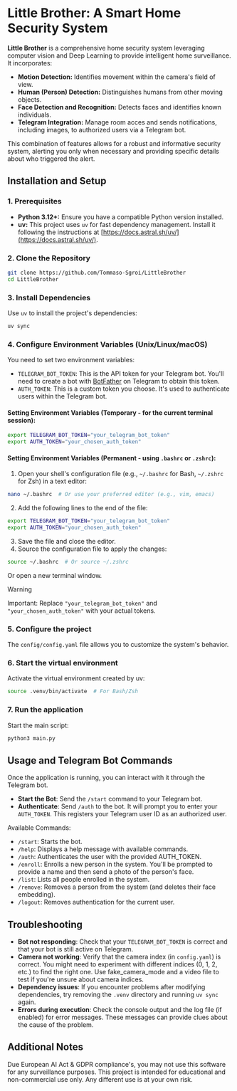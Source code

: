 # Little Brother: A Smart Home Security System

**Little Brother** is a comprehensive home security system leveraging computer vision and Deep Learning to provide intelligent home surveillance. It incorporates:

*   **Motion Detection:** Identifies movement within the camera's field of view.
*   **Human (Person) Detection:**  Distinguishes humans from other moving objects.
*   **Face Detection and Recognition:**  Detects faces and identifies known individuals.
*   **Telegram Integration:** Manage room acces and sends notifications, including images, to authorized users via a Telegram bot.

This combination of features allows for a robust and informative security system, alerting you only when necessary and providing specific details about who triggered the alert.

## Installation and Setup

### 1. Prerequisites

*   **Python 3.12+:**  Ensure you have a compatible Python version installed.
*   **uv:**  This project uses `uv` for fast dependency management.  Install it following the instructions at [https://docs.astral.sh/uv/](https://docs.astral.sh/uv/).

### 2. Clone the Repository

```bash
git clone https://github.com/Tommaso-Sgroi/LittleBrother
cd LittleBrother
```

### 3. Install Dependencies
Use `uv` to install the project's dependencies:

```bash
uv sync
```

### 4. Configure Environment Variables (Unix/Linux/macOS)
You need to set two environment variables:

* `TELEGRAM_BOT_TOKEN`: This is the API token for your Telegram bot. You'll need to create a bot with [BotFather](https://t.me/botfather) on Telegram to obtain this token.
* `AUTH_TOKEN`: This is a custom token you choose. It's used to authenticate users within the Telegram bot.

#### Setting Environment Variables (Temporary - for the current terminal session):

```bash
export TELEGRAM_BOT_TOKEN="your_telegram_bot_token"
export AUTH_TOKEN="your_chosen_auth_token"
```

#### Setting Environment Variables (Permanent - using `.bashrc` or `.zshrc`):

1. Open your shell's configuration file (e.g., `~/.bashrc` for Bash, `~/.zshrc` for Zsh) in a text editor:

```bash
nano ~/.bashrc  # Or use your preferred editor (e.g., vim, emacs)
```

2. Add the following lines to the end of the file:

```bash
export TELEGRAM_BOT_TOKEN="your_telegram_bot_token"
export AUTH_TOKEN="your_chosen_auth_token"
```

3. Save the file and close the editor.
4. Source the configuration file to apply the changes:

```bash
source ~/.bashrc  # Or source ~/.zshrc
```

Or open a new terminal window.

> [!WARNING]  
> Important: Replace `"your_telegram_bot_token"` and `"your_chosen_auth_token"` with your actual tokens.

### 5. Configure the project
The `config/config.yaml` file allows you to customize the system's behavior.

### 6. Start the virtual environment
Activate the virtual environment created by uv:

```bash
source .venv/bin/activate  # For Bash/Zsh
```

### 7. Run the application
Start the main script:

```bash
python3 main.py
```

## Usage and Telegram Bot Commands
Once the application is running, you can interact with it through the Telegram bot.

* **Start the Bot**: Send the `/start` command to your Telegram bot.
* **Authenticate**: Send `/auth` to the bot. It will prompt you to enter your `AUTH_TOKEN`. This registers your Telegram user ID as an authorized user.
  
Available Commands:
* `/start`: Starts the bot.
* `/help`: Displays a help message with available commands.
* `/auth`: Authenticates the user with the provided AUTH_TOKEN.
* `/enroll`: Enrolls a new person in the system. You'll be prompted to provide a name and then send a photo of the person's face.
* `/list`: Lists all people enrolled in the system.
* `/remove`: Removes a person from the system (and deletes their face embedding).
* `/logout`: Removes authentication for the current user.


## Troubleshooting
* **Bot not responding**: Check that your `TELEGRAM_BOT_TOKEN` is correct and that your bot is still active on Telegram.
* **Camera not working**: Verify that the camera index (in `config.yaml`) is correct. You might need to experiment with different indices (0, 1, 2, etc.) to find the right one. Use fake_camera_mode and a video file to test if you're unsure about camera indices.
* **Dependency issues**: If you encounter problems after modifying dependencies, try removing the `.venv` directory and running `uv sync` again.
* **Errors during execution**: Check the console output and the log file (if enabled) for error messages. These messages can provide clues about the cause of the problem.

## Additional Notes
Due European AI Act & GDPR compliance's, you may not use this software for any surveillance purposes. This project is intended for educational and non-commercial use only. Any different use is at your own risk.
